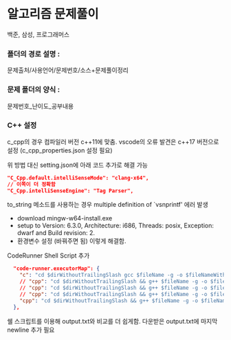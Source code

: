# 알고리즘 문제풀이

백준, 삼성, 프로그래머스

### 폴더의 경로 설명 :
문제출처/사용언어/문제번호/소스+문제풀이정리

### 문제 폴더의 양식 : 
문제번호_난이도_공부내용

### C++ 설정
c_cpp의 경우 컴파일러 버전 c++11에 맞춤.
vscode의 오류 발견은 c++17 버전으로 설정 (c_cpp_properties.json 설정 필요)

위 방법 대신 setting.json에 아래 코드 추가로 해결 가능
```json
"C_Cpp.default.intelliSenseMode": "clang-x64",
// 이쪽이 더 정확함
"C_Cpp.intelliSenseEngine": "Tag Parser",
```

to_string 메소드를 사용하는 경우 multiple definition of `vsnprintf' 에러 발생
 - download mingw-w64-install.exe
 - setup to Version: 6.3.0, Architecture: i686, Threads: posix, Exception: dwarf and Build revision: 2.
 - 환경변수 설정 (바꿔주면 됨)
이렇게 해결함.

CodeRunner Shell Script 추가
```json
  "code-runner.executorMap": {
    "c": "cd $dirWithoutTrailingSlash gcc $fileName -g -o $fileNameWithoutExt && ./$fileNameWithoutExt.exe",
    // "cpp": "cd $dirWithoutTrailingSlash && g++ $fileName -g -o $fileNameWithoutExt && ./$fileNameWithoutExt.exe",
    // "cpp": "cd $dirWithoutTrailingSlash && g++ $fileName -g -o $fileNameWithoutExt && if [ -e $'input.txt' ]; then ./$fileNameWithoutExt.exe < input.txt > output_console.txt; else ./$fileNameWithoutExt.exe > output_console.txt; fi && truncate -s -1 output_console.txt && if [ -e $'output.txt' ]; then comm -1 output.txt output_console.txt; else cat output_console.txt; fi ",
    // "cpp": "cd $dirWithoutTrailingSlash && g++ $fileName -g -o $fileNameWithoutExt && if [ -e $'input.txt' ]; then ./$fileNameWithoutExt.exe < input.txt | tee output_console.txt; else ./$fileNameWithoutExt.exe | tee output_console.txt; fi && comm output.txt output_console.txt",
    "cpp": "cd $dirWithoutTrailingSlash && g++ $fileName -g -o $fileNameWithoutExt && if [ -e $'input.txt' ]; then ./$fileNameWithoutExt.exe < input.txt | tee output_console.txt; else ./$fileNameWithoutExt.exe | tee output_console.txt; fi && echo '*** compare output ***' && if [ -e $'output.txt' ]; then comm -1 output.txt output_console.txt; else cat output_console.txt; fi ",
  },
```
쉘 스크립트를 이용해 output.txt와 비교를 더 쉽게함. 
다운받은 output.txt에 마지막 newline 추가 필요